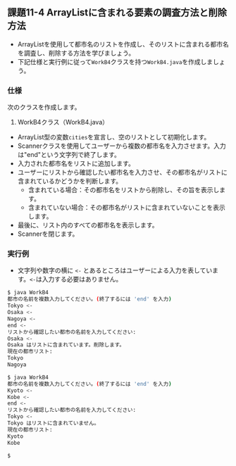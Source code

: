 ## 課題11-4 ArrayListに含まれる要素の調査方法と削除方法

- ArrayListを使用して都市名のリストを作成し、そのリストに含まれる都市名を調査し、削除する方法を学びましょう。
- 下記仕様と実行例に従って`WorkB4`クラスを持つ`WorkB4.java`を作成しましょう。

### 仕様

次のクラスを作成します。

1. WorkB4クラス（WorkB4.java）

- ArrayList<String>型の変数`cities`を宣言し、空のリストとして初期化します。
- Scannerクラスを使用してユーザーから複数の都市名を入力させます。入力は"end"という文字列で終了します。
- 入力された都市名をリストに追加します。
- ユーザーにリストから確認したい都市名を入力させ、その都市名がリストに含まれているかどうかを判断します。
  - 含まれている場合：その都市名をリストから削除し、その旨を表示します。
  - 含まれていない場合：その都市名がリストに含まれていないことを表示します。
- 最後に、リスト内のすべての都市名を表示します。
- Scannerを閉じます。

### 実行例

- 文字列や数字の横に `<-` とあるところはユーザーによる入力を表しています。`<-`は入力する必要はありません。

```sh
$ java WorkB4
都市の名前を複数入力してください。(終了するには 'end' を入力)
Tokyo <-
Osaka <-
Nagoya <-
end <-
リストから確認したい都市の名前を入力してください:
Osaka <-
Osaka はリストに含まれています。削除します。
現在の都市リスト:
Tokyo
Nagoya

$ java WorkB4
都市の名前を複数入力してください。(終了するには 'end' を入力)
Kyoto <-
Kobe <-
end <-
リストから確認したい都市の名前を入力してください:
Tokyo <-
Tokyo はリストに含まれていません。
現在の都市リスト:
Kyoto
Kobe

$
```